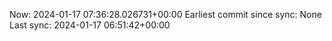 Now: 2024-01-17 07:36:28.026731+00:00 Earliest commit since sync: None Last sync: 2024-01-17 06:51:42+00:00
